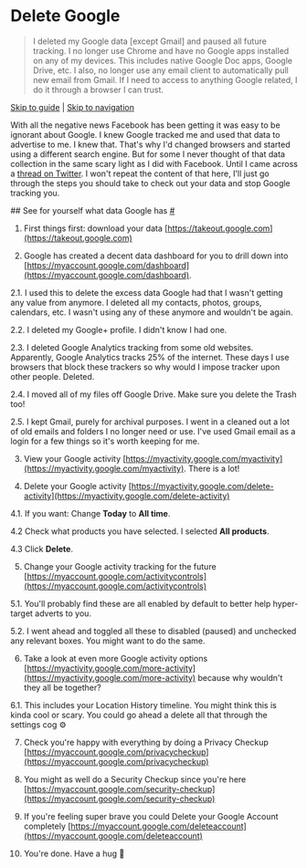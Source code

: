 # Delete Google

> I deleted my Google data [except Gmail] and paused all future tracking. I no longer use Chrome and have no Google apps installed on any of my devices. This includes native Google Doc apps, Google Drive, etc. I also, no longer use any email client to automatically pull new email from Gmail. If I need to access to anything Google related, I do it through a browser I can trust.

[Skip to guide](#guide) | [Skip to navigation](#nav)

With all the negative news Facebook has been getting it was easy to be ignorant about Google. I knew Google tracked me and used that data to advertise to me. I knew that. That's why I'd changed browsers and started using a different search engine. But for some I never thought of that data collection in the same scary light as I did with Facebook. Until I came across a [thread on Twitter](https://twitter.com/iamdylancurran/status/977560174117474304). I won't repeat the content of that here, I'll just go through the steps you should take to check out your data and stop Google tracking you.

<span id="guide"></span>
## See for yourself what data Google has [#](#guide)

1. First things first: download your data [https://takeout.google.com](https://takeout.google.com)

2. Google has created a decent data dashboard for you to drill down into [https://myaccount.google.com/dashboard](https://myaccount.google.com/dashboard).

  2.1. I used this to delete the excess data Google had that I wasn't getting any value from anymore. I deleted all my contacts, photos, groups, calendars, etc. I wasn't using any of these anymore and wouldn't be again.

  2.2. I deleted my Google+ profile. I didn't know I had one.

  2.3. I deleted Google Analytics tracking from some old websites. Apparently, Google Analytics tracks 25% of the internet. These days I use browsers that block these trackers so why would I impose tracker upon other people. Deleted.

  2.4. I moved all of my files off Google Drive. Make sure you delete the Trash too!

  2.5. I kept Gmail, purely for archival purposes. I went in a cleaned out a lot of old emails and folders I no longer need or use. I've used Gmail email as a login for a few things so it's worth keeping for me.

3. View your Google activity [https://myactivity.google.com/myactivity](https://myactivity.google.com/myactivity). There is a lot!

4. Delete your Google activity [https://myactivity.google.com/delete-activity](https://myactivity.google.com/delete-activity)

  4.1. If you want: Change **Today** to **All time**.

  4.2 Check what products you have selected. I selected **All products**.

  4.3 Click **Delete**.

5. Change your Google activity tracking for the future [https://myaccount.google.com/activitycontrols](https://myaccount.google.com/activitycontrols)

  5.1. You'll probably find these are all enabled by default to better help hyper-target adverts to you.

  5.2. I went ahead and toggled all these to disabled (paused) and unchecked any relevant boxes. You might want to do the same.

6. Take a look at even more Google activity options [https://myactivity.google.com/more-activity](https://myactivity.google.com/more-activity) because why wouldn't they all be together?

  6.1. This includes your Location History timeline. You might think this is kinda cool or scary. You could go ahead a delete all that through the settings cog ⚙️

7. Check you're happy with everything by doing a Privacy Checkup [https://myaccount.google.com/privacycheckup](https://myaccount.google.com/privacycheckup)

8. You might as well do a Security Checkup since you're here [https://myaccount.google.com/security-checkup](https://myaccount.google.com/security-checkup)

9. If you're feeling super brave you could Delete your Google Account completely [https://myaccount.google.com/deleteaccount](https://myaccount.google.com/deleteaccount)

10. You're done. Have a hug 🤗
